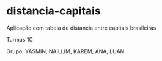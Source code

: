 # distancia-capitais

Aplicação com tabela de distancia entre capitais brasileiras 

Turmas 1C

Grupo: YASMIN, NAILLIM, KAREM, ANA, LUAN